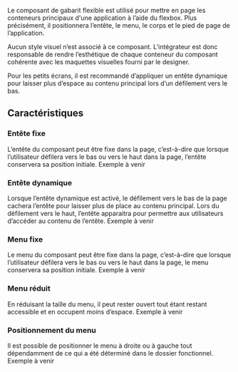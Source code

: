 Le composant de gabarit flexible est utilisé pour mettre en page les conteneurs principaux d'une application à l’aide du flexbox. Plus précisément, il positionnera l’entête, le menu, le corps et le pied de page de l’application.

Aucun style visuel n’est associé à ce composant. L’intégrateur est donc responsable de rendre l’esthétique de chaque conteneur du composant cohérente avec les maquettes visuelles fourni par le designer.

<modul-do>
Pour les petits écrans, il est recommandé d’appliquer un entête dynamique pour laisser plus d’espace au contenu principal lors d’un défilement vers le bas.
</modul-do>

## Caractéristiques
### Entête fixe
L’entête du composant peut être fixe dans la page, c’est-à-dire que lorsque l’utilisateur défilera vers le bas ou vers le haut dans la page, l’entête conservera sa position initiale.
<m-message class="m-u--margin-top" skin="light" state="information">Exemple à venir</m-message>

### Entête dynamique
Lorsque l’entête dynamique est activé, le défilement vers le bas de la page cachera l’entête pour laisser plus de place au contenu principal. Lors du défilement vers le haut, l’entête apparaitra pour permettre aux utilisateurs d’accéder au contenu de l’entête.
<m-message class="m-u--margin-top" skin="light" state="information">Exemple à venir</m-message>

### Menu fixe
Le menu du composant peut être fixe dans la page, c’est-à-dire que lorsque l’utilisateur défilera vers le bas ou vers le haut dans la page, le menu conservera sa position initiale.
<m-message class="m-u--margin-top" skin="light" state="information">Exemple à venir</m-message>

### Menu réduit
En réduisant la taille du menu, il peut rester ouvert tout étant restant accessible et en occupent moins d’espace.
<m-message class="m-u--margin-top" skin="light" state="information">Exemple à venir</m-message>

### Positionnement du menu
Il est possible de positionner le menu à droite ou à gauche tout dépendamment de ce qui a été déterminé dans le dossier fonctionnel.
<m-message class="m-u--margin-top" skin="light" state="information">Exemple à venir</m-message>


